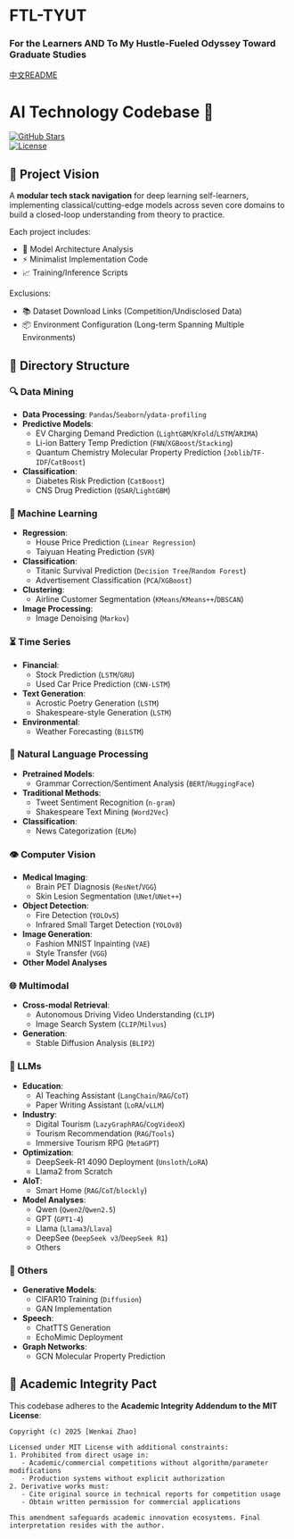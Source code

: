# FTL-TYUT 
### For the Learners AND To My Hustle-Fueled Odyssey Toward Graduate Studies  

[中文README](README-zh.md)

# AI Technology Codebase 🚀  
[![GitHub Stars](https://img.shields.io/github/stars/yourusername/reponame?style=social)](https://github.com/yourusername/reponame)  
[![License](https://img.shields.io/badge/License-MIT-blue.svg)](https://opensource.org/licenses/MIT)  

## 🌟 Project Vision  
A **modular tech stack navigation** for deep learning self-learners, implementing classical/cutting-edge models across seven core domains to build a closed-loop understanding from theory to practice.  

Each project includes:  
- 🧠 Model Architecture Analysis  
- ⚡ Minimalist Implementation Code  
- 📈 Training/Inference Scripts  

Exclusions:  
- 📚 Dataset Download Links (Competition/Undisclosed Data)  
- 📦 Environment Configuration (Long-term Spanning Multiple Environments)  

## 📂 Directory Structure  
### 🔍 Data Mining  
- **Data Processing**: `Pandas`/`Seaborn`/`ydata-profiling`  
- **Predictive Models**:  
  - EV Charging Demand Prediction (`LightGBM`/`KFold`/`LSTM`/`ARIMA`)  
  - Li-ion Battery Temp Prediction (`FNN`/`XGBoost`/`Stacking`)  
  - Quantum Chemistry Molecular Property Prediction (`Joblib`/`TF-IDF`/`CatBoost`)  
- **Classification**:  
  - Diabetes Risk Prediction (`CatBoost`)  
  - CNS Drug Prediction (`QSAR`/`LightGBM`)  

### 🤖 Machine Learning  
- **Regression**:  
  - House Price Prediction (`Linear Regression`)  
  - Taiyuan Heating Prediction (`SVR`)  
- **Classification**:  
  - Titanic Survival Prediction (`Decision Tree`/`Random Forest`)  
  - Advertisement Classification (`PCA`/`XGBoost`)  
- **Clustering**:  
  - Airline Customer Segmentation (`KMeans`/`KMeans++`/`DBSCAN`)  
- **Image Processing**:  
  - Image Denoising (`Markov`)  

### ⏳ Time Series  
- **Financial**:  
  - Stock Prediction (`LSTM`/`GRU`)  
  - Used Car Price Prediction (`CNN-LSTM`)  
- **Text Generation**:  
  - Acrostic Poetry Generation (`LSTM`)  
  - Shakespeare-style Generation (`LSTM`)  
- **Environmental**:  
  - Weather Forecasting (`BiLSTM`)  

### 📝 Natural Language Processing  
- **Pretrained Models**:  
  - Grammar Correction/Sentiment Analysis (`BERT`/`HuggingFace`)  
- **Traditional Methods**:  
  - Tweet Sentiment Recognition (`n-gram`)  
  - Shakespeare Text Mining (`Word2Vec`)  
- **Classification**:  
  - News Categorization (`ELMo`)  

### 👁️ Computer Vision  
- **Medical Imaging**:  
  - Brain PET Diagnosis (`ResNet`/`VGG`)  
  - Skin Lesion Segmentation (`UNet`/`UNet++`)  
- **Object Detection**:  
  - Fire Detection (`YOLOv5`)  
  - Infrared Small Target Detection (`YOLOv8`)  
- **Image Generation**:  
  - Fashion MNIST Inpainting (`VAE`)  
  - Style Transfer (`VGG`)  
- **Other Model Analyses**  

### 🌐 Multimodal  
- **Cross-modal Retrieval**:  
  - Autonomous Driving Video Understanding (`CLIP`)  
  - Image Search System (`CLIP`/`Milvus`)  
- **Generation**:  
  - Stable Diffusion Analysis (`BLIP2`)  

### 🧠 LLMs  
- **Education**:  
  - AI Teaching Assistant (`LangChain`/`RAG`/`CoT`)  
  - Paper Writing Assistant (`LoRA`/`vLLM`)  
- **Industry**:  
  - Digital Tourism (`LazyGraphRAG`/`CogVideoX`)  
  - Tourism Recommendation (`RAG`/`Tools`)  
  - Immersive Tourism RPG (`MetaGPT`)  
- **Optimization**:  
  - DeepSeek-R1 4090 Deployment (`Unsloth`/`LoRA`)  
  - Llama2 from Scratch  
- **AIoT**:  
  - Smart Home (`RAG`/`CoT`/`blockly`)  
- **Model Analyses**:  
  - Qwen (`Qwen2`/`Qwen2.5`)  
  - GPT (`GPT1-4`)  
  - Llama (`Llama3`/`Llava`)  
  - DeepSee (`DeepSeek v3`/`DeepSeek R1`)  
  - Others  

### 🧰 Others  
- **Generative Models**:  
  - CIFAR10 Training (`Diffusion`)  
  - GAN Implementation  
- **Speech**:  
  - ChatTTS Generation  
  - EchoMimic Deployment  
- **Graph Networks**:  
  - GCN Molecular Property Prediction  

## 📜 Academic Integrity Pact  
This codebase adheres to the **Academic Integrity Addendum to the MIT License**:  
```text  
Copyright (c) 2025 [Wenkai Zhao]  

Licensed under MIT License with additional constraints:  
1. Prohibited from direct usage in:  
   - Academic/commercial competitions without algorithm/parameter modifications  
   - Production systems without explicit authorization  
2. Derivative works must:  
   - Cite original source in technical reports for competition usage  
   - Obtain written permission for commercial applications  

This amendment safeguards academic innovation ecosystems. Final interpretation resides with the author.  